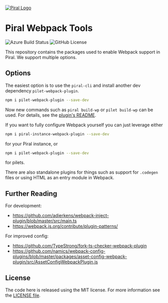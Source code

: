 [![Piral Logo](https://github.com/smapiot/piral/raw/master/docs/assets/logo.png)](https://piral.io)

# Piral Webpack Tools

![Azure Build Status](https://dev.azure.com/FlorianRappl/piral-cli-plugins/_apis/build/status/FlorianRappl.piral-cli-webpack?branchName=master) ![GitHub License](https://img.shields.io/badge/license-MIT-blue.svg)

This repository contains the packages used to enable Webpack support in Piral. We support multiple options.

## Options

The easiest option is to use the `piral-cli` and install another dev dependency `pilet-webpack-plugin`.

```sh
npm i pilet-webpack-plugin --save-dev
```

Now new commands such as `piral build-wp` or `pilet build-wp` can be used. For details, see the [plugin's README](./packages/pilet-webpack-plugin/README.md).

If you want to fully configure Webpack yourself you can just leverage either

```sh
npm i piral-instance-webpack-plugin --save-dev
```

for your Piral instance, or

```sh
npm i pilet-webpack-plugin --save-dev
```

for pilets.

There are also standalone plugins for things such as support for `.codegen` files or using HTML as an entry module in Webpack.

## Further Reading

For development:
- https://github.com/adierkens/webpack-inject-plugin/blob/master/src/main.ts
- https://webpack.js.org/contribute/plugin-patterns/

For improved config:
- https://github.com/TypeStrong/fork-ts-checker-webpack-plugin
- https://github.com/namics/webpack-config-plugins/blob/master/packages/asset-config-webpack-plugin/src/AssetConfigWebpackPlugin.js

## License

The code here is released using the MIT license. For more information see the [LICENSE file](LICENSE).
